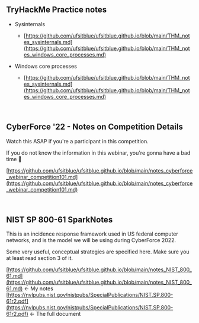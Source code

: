 ## TryHackMe Practice notes

* Sysinternals
    - [https://github.com/ufsitblue/ufsitblue.github.io/blob/main/THM_notes_sysinternals.md](https://github.com/ufsitblue/ufsitblue.github.io/blob/main/THM_notes_windows_core_processes.md)

* Windows core processes
    - [https://github.com/ufsitblue/ufsitblue.github.io/blob/main/THM_notes_sysinternals.md](https://github.com/ufsitblue/ufsitblue.github.io/blob/main/THM_notes_windows_core_processes.md)

<br />

## CyberForce '22 - Notes on Competition Details

Watch this ASAP if you're a participant in this competition.

If you do not know the information in this webinar, you're gonna have a bad time 😬

[https://github.com/ufsitblue/ufsitblue.github.io/blob/main/notes_cyberforce_webinar_competition101.md](https://github.com/ufsitblue/ufsitblue.github.io/blob/main/notes_cyberforce_webinar_competition101.md)

<br />

## NIST SP 800-61 SparkNotes

This is an incidence response framework used in US federal computer networks, and is the model we will be using during CyberForce 2022.

Some very useful, conceptual strategies are specified here. Make sure you at least read section 3 of it.

[https://github.com/ufsitblue/ufsitblue.github.io/blob/main/notes_NIST_800_61.md](https://github.com/ufsitblue/ufsitblue.github.io/blob/main/notes_NIST_800_61.md) <- My notes
[https://nvlpubs.nist.gov/nistpubs/SpecialPublications/NIST.SP.800-61r2.pdf](https://nvlpubs.nist.gov/nistpubs/SpecialPublications/NIST.SP.800-61r2.pdf) <- The full document

